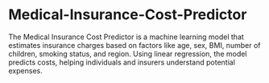 # Medical-Insurance-Cost-Predictor
 The Medical Insurance Cost Predictor is a machine learning model that estimates insurance charges based on factors like age, sex, BMI, number of children, smoking status, and region. Using linear regression, the model predicts costs, helping individuals and insurers understand potential expenses.
